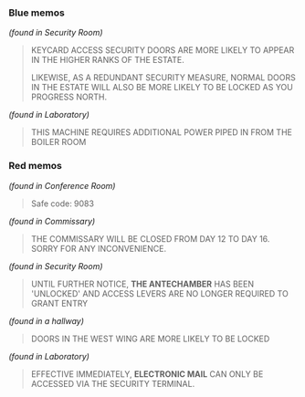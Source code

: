 ### Blue memos

_(found in Security Room)_
> KEYCARD ACCESS SECURITY DOORS ARE MORE LIKELY TO APPEAR IN THE HIGHER RANKS OF THE ESTATE.
>
> LIKEWISE, AS A REDUNDANT SECURITY MEASURE, NORMAL DOORS IN THE ESTATE WILL ALSO BE MORE LIKELY TO BE LOCKED AS YOU PROGRESS NORTH.

_(found in Laboratory)_
> THIS MACHINE REQUIRES ADDITIONAL POWER PIPED IN FROM THE BOILER ROOM

### Red memos

_(found in Conference Room)_
> Safe code: 9083

_(found in Commissary)_
> THE COMMISSARY WILL BE CLOSED FROM DAY 12 TO DAY 16. SORRY FOR ANY INCONVENIENCE.

_(found in Security Room)_
> UNTIL FURTHER NOTICE, **THE ANTECHAMBER** HAS BEEN 'UNLOCKED' AND ACCESS LEVERS ARE NO LONGER REQUIRED TO GRANT ENTRY

_(found in a hallway)_
> DOORS IN THE WEST WING ARE MORE LIKELY TO BE LOCKED

_(found in Laboratory)_
> EFFECTIVE IMMEDIATELY, **ELECTRONIC MAIL** CAN ONLY BE ACCESSED VIA THE SECURITY TERMINAL.
